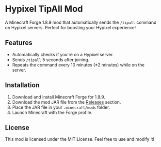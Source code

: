 # Hypixel TipAll Mod

A Minecraft Forge 1.8.9 mod that automatically sends the `/tipall` command on Hypixel servers. Perfect for boosting your Hypixel experience!

## Features
- Automatically checks if you're on a Hypixel server.
- Sends `/tipall` 5 seconds after joining.
- Repeats the command every 10 minutes (±2 minutes) while on the server.

## Installation
1. Download and install Minecraft Forge for 1.8.9.
2. Download the mod JAR file from the [Releases](#) section.
3. Place the JAR file in your `.minecraft/mods` folder.
4. Launch Minecraft with the Forge profile.

## License
This mod is licensed under the MIT License. Feel free to use and modify it!